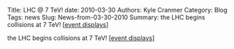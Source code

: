 Title: LHC @ 7 TeV!
date: 2010-03-30
Authors: Kyle Cranmer
Category: Blog
Tags: news
Slug: News-from-03-30-2010
Summary:  the LHC begins collisions at 7 TeV! [<a href="https//twiki.cern.ch/twiki/bin/view/Atlas/EventDisplayPublicResults">event displays</a>]




 the LHC begins collisions at 7 TeV! [<a href="https//twiki.cern.ch/twiki/bin/view/Atlas/EventDisplayPublicResults">event displays</a>]


